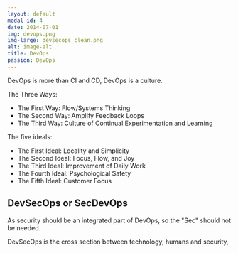 ```yaml
---
layout: default
modal-id: 4
date: 2014-07-01
img: devops.png
img-large: devsecops_clean.png
alt: image-alt
title: DevOps
passion: DevOps
---
```



DevOps is more than CI and CD, DevOps is a culture.

The Three Ways:
* The First Way: Flow/Systems Thinking
* The Second Way: Amplify Feedback Loops
* The Third Way: Culture of Continual Experimentation and Learning

The five ideals:
* The First Ideal: Locality and Simplicity
* The Second Ideal: Focus, Flow, and Joy
* The Third Ideal: Improvement of Daily Work
* The Fourth Ideal: Psychological Safety
* The Fifth Ideal: Customer Focus


## DevSecOps or SecDevOps
As security should be an integrated part of DevOps, so the "Sec" should not be needed.

DevSecOps is the cross section between technology, humans and security,